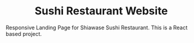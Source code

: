 <h1 align='center'>Sushi Restaurant Website</h1>
Responsive Landing Page for Shiawase Sushi Restaurant. This is a React based project.
